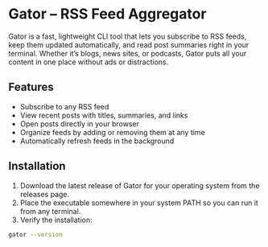 # Gator – RSS Feed Aggregator

Gator is a fast, lightweight CLI tool that lets you subscribe to RSS feeds, keep them updated automatically, and read post summaries right in your terminal. Whether it’s blogs, news sites, or podcasts, Gator puts all your content in one place without ads or distractions.

## Features

- Subscribe to any RSS feed
- View recent posts with titles, summaries, and links
- Open posts directly in your browser
- Organize feeds by adding or removing them at any time
- Automatically refresh feeds in the background

## Installation

1. Download the latest release of Gator for your operating system from the releases page.
2. Place the executable somewhere in your system PATH so you can run it from any terminal.
3. Verify the installation:
```bash
gator --version
